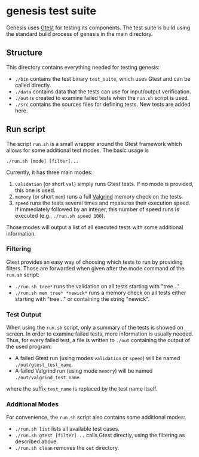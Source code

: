 genesis test suite
==================

Genesis uses [Gtest](https://github.com/google/googletest) for testing its components.
The test suite is build using the standard build process of genesis in the main directory.

## Structure

This directory contains everything needed for testing genesis:

* `./bin` contains the test binary `test_suite`, which uses Gtest and can be called directly.
* `./data` contains data that the tests can use for input/output verification.
* `./out` is created to examine failed tests when the  `run.sh` script is used.
* `./src` contains the sources files for defining tests. New tests are added here.

## Run script

The script `run.sh` is a small wrapper around the Gtest framework which allows for some additional
test modes. The basic usage is

    ./run.sh [mode] [filter]...

Currently, it has three main modes:

1. `validation` (or short `val`) simply runs Gtest tests. If no mode is provided, this one is used.
2. `memory` (or short `mem`) runs a full [Valgrind](http://valgrind.org/) memory check on the tests.
3. `speed` runs the tests several times and measures their execution speed. If immediately followed
   by an integer, this number of speed runs is executed (e.g., `./run.sh speed 100`).

Those modes will output a list of all executed tests with some additional information.

### Filtering

Gtest provides an easy way of choosing which tests to run by providing filters. Those are forwarded
when given after the mode command of the `run.sh` script:

* `./run.sh tree*` runs the validation on all tests starting with "tree..."
* `./run.sh mem tree* *newick*` runs a memory check on all tests either starting with "tree..."
  or containing the string "newick".

### Test Output

When using the `run.sh` script, only a summary of the tests is showed on screen. In order to
examine failed tests, more information is usually needed. Thus, for every failed test, a file is
written to `./out` containing the output of the used program:

* A failed Gtest run (using modes `validation` or `speed`) will be named `./out/gtest_test_name`.
* A failed Valgrind run (using mode `memory`) will be named `./out/valgrind_test_name`.

where the suffix `test_name` is replaced by the test name itself.

### Additional Modes

For convenience, the `run.sh` script also contains some additional modes:

* `./run.sh list` lists all available test cases.
* `./run.sh gtest [filter]...` calls Gtest directly, using the filtering as described above.
* `./run.sh clean` removes the `out` directory.
